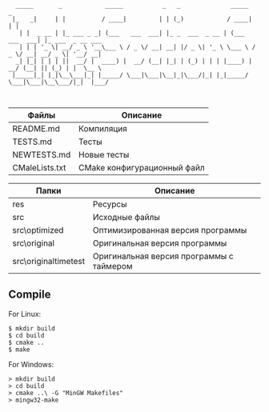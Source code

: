 ```
  _____       _            _____           _   _              _____           _                 
 |_   _|     | |          / ____|         | | (_)            / ____|         | |                
   | |  _ __ | |_ ___ _ _| (___   ___  ___| |_ _  ___  _ __ | (___   ___  ___| |_ ___  _ __ ___ 
   | | | '_ \| __/ _ \ '__\___ \ / _ \/ __| __| |/ _ \| '_ \ \___ \ / _ \/ __| __/ _ \| '__/ __|
  _| |_| | | | ||  __/ |  ____) |  __/ (__| |_| | (_) | | | |____) |  __/ (__| || (_) | |  \__ \
 |_____|_| |_|\__\___|_| |_____/ \___|\___|\__|_|\___/|_| |_|_____/ \___|\___|\__\___/|_|  |___/
                                                                                                
                                                                                                
```

|Файлы         |Описание                   |
|--------------|---------------------------|
|README.md     |Компиляция                 |
|TESTS.md      |Тесты                      |
|NEWTESTS.md   |Новые тесты                |
|CMaleLists.txt|CMake конфигурационный файл|

|Папки               |Описание                                |
|--------------------|----------------------------------------|
|res                 |Ресурсы                                 |
|src                 |Исходные файлы                          |
|src\optimized       |Оптимизированная версия программы       |
|src\original        |Оригинальная версия программы           |
|src\originaltimetest|Оригинальная версия программы с таймером|

## Compile

For Linux:

    $ mkdir build
    $ cd build
    $ cmake ..
    $ make

For Windows:

    > mkdir build
    > cd build
    > cmake ..\ -G "MinGW Makefiles"
    > mingw32-make